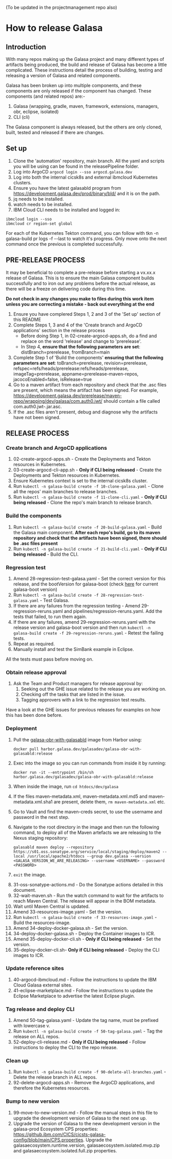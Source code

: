 (To be updated in the projectmanagement repo also)

# How to release Galasa


## Introduction
With many repos making up the Galasa project and many different types of artifacts being produced, the build and release of Galasa has become a little complicated. These instructions detail the process of building, testing and releasing a version of Galasa and related components.

Galasa has been broken up into multiple components, and these components are only released if the component has changed. These components (and related repos) are:-

1. Galasa (wrapping, gradle, maven, framework, extensions, managers, obr, eclipse, isolated)
2. CLI (cli)

The Galasa component is always released, but the others are only cloned, built, tested and released if there are changes.


## Set up

1. Clone the 'automation' repository, main branch. All the yaml and scripts you will be using can be found in the releasePipeline folder.
2. Log into ArgoCD `argocd login --sso argocd.galasa.dev`
3. Log into both the internal cicsk8s and external ibmcloud Kubernetes clusters.
4. Ensure you have the latest galasabld program from https://development.galasa.dev/prod/binary/bld/ and it is on the path.
5. jq needs to be installed.
6. watch needs to be installed.
7. IBM Cloud CLI needs to be installed and logged in:
```
ibmcloud login --sso
ibmcloud cr region-set global
```

For each of the Kubernetes Tekton command, you can follow with tkn -n galasa-build pr logs -f --last to watch it's progress. Only move onto the next command once the previous is completed successfully.


## PRE-RELEASE PROCESS
It may be beneficial to complete a pre-release before starting a vx.xx.x release of Galasa. This is to ensure the main Galasa component builds successfully and to iron out any problems before the actual release, as there will be a freeze on delivering code during this time. 

**Do not check in any changes you make to files during this work item unless you are correcting a mistake - back out everything at the end**

1. Ensure you have complered Steps 1, 2 and 3 of the 'Set up' section of this README
2. Complete Steps 1, 3 and 4 of the 'Create branch and ArgoCD applications' section in the release process
   - Before doing Step 1, in 02-create-argocd-apps.sh, do a find and replace on the word 'release' and change to 'prerelease'. 
   - In Step 4, **ensure that the following parameters are set**: distBranch=prerelease, fromBranch=main
3. Complete Step 1 of 'Build the components' **ensuring that the following parameters are set**: toBranch=prerelease, revision=prerelease, refspec=refs/heads/prerelease:refs/heads/prerelease, imageTag=prerelease, appname=prerelease-maven-repos, jacocoEnabled=false, isRelease=true
4. Go to a maven artifact from each repository and check that the .asc files are present, which means the artifact has been signed. For example, https://development.galasa.dev/prerelease/maven-repo/wrapping/dev/galasa/com.auth0.jwt/<VERSION> should contain a file called com.auth0.jwt-<VERSION>.jar.asc.
5. If the .asc files aren't present, debug and diagnose why the artifacts have not been signed.


## RELEASE PROCESS

### Create branch and ArgoCD applications

1. 02-create-argocd-apps.sh - Create the Deployments and Tekton resources in Kubernetes.
2. 03-create-argocd-cli-app.sh - **Only if CLI being released** - Create the Deployments and Tekton resources in Kubernetes.
3. Ensure Kubernetes context is set to the internal cicsk8s cluster.
4. Run `kubectl -n galasa-build create -f 10-clone-galasa.yaml` - Clone all the repos' main branches to release branches.
5. Run `kubectl -n galasa-build create -f 11-clone-cli.yaml` - **Only if CLI being released** - Clone the repo's main branch to release branch.

### Build the components

1. Run `kubectl -n galasa-build create -f 20-build-galasa.yaml` - Build the Galasa main component. **After each repo's build, go to its maven repository and check that the artifacts have been signed, there should be .asc files present**
2. Run `kubectl -n galasa-build create -f 21-build-cli.yaml` - **Only if CLI being released** - Build the CLI.

### Regression test

1. Amend 28-regression-test-galasa.yaml - Set the correct version for this release, and the bootVersion for galasa-boot (check [here](https://development.galasa.dev/main/maven-repo/obr/dev/galasa/galasa-boot/) for current galasa-boot version)
2. Run `kubectl -n galasa-build create -f 28-regression-test-galasa.yaml` - Test Galasa.
3. If there are any failures from the regression testing - Amend 29-regression-reruns.yaml and pipelines/regression-reruns.yaml. Add the tests that failed, to run them again.
4. If there are any failures, amend 29-regression-reruns.yaml with the release version and galasa-boot version and then run `kubectl -n galasa-build create -f 29-regression-reruns.yaml` - Retest the failing tests.
5. Repeat as required.
6. Manually install and test the SimBank example in Eclipse.

All the tests must pass before moving on.

### Obtain release approval

1. Ask the Team and Product managers for release approval by:
   1. Seeking out the GHE issue related to the release you are working on.
   2. Checking off the tasks that are listed in the issue.
   3. Tagging approvers with a link to the regression test results.

Have a look at the GHE issues for previous releases for examples on how this has been done before. 

### Deployment

<!-- Commenting out the steps below for now as they do not work. An item is open to fix this. Temporary steps to work around this below: -->
<!-- 1. Amend 30-deploy-maven-galasa.yaml and amend the version parameter to the release.
1. Run `kubectl -n galasa-build create -f 30-deploy-maven-galasa.yaml` - Deploy the maven artifacts to OSS Sonatype. -->
1. Pull the [galasa-obr-with-galasabld](https://harbor.galasa.dev/harbor/projects/3/repositories/galasa-obr-with-galasabld/artifacts-tab) image from Harbor using:

   ```
   docker pull harbor.galasa.dev/galasadev/galasa-obr-with-galasabld:release
   ```

2. Exec into the image so you can run commands from inside it by running:

   ```
   docker run -it --entrypoint /bin/sh harbor.galasa.dev/galasadev/galasa-obr-with-galasabld:release
   ```

3. When inside the image, run `cd htdocs/dev/galasa`
4. If the files maven-metadata.xml, maven-metadata.xml.md5 and maven-metadata.xml.sha1 are present, delete them, `rm maven-metadata.xml` etc.
5. Go to Vault and find the maven-creds secret, to use the username and password in the next step.
6. Navigate to the root directory in the image and then run the following command, to deploy all of the Maven artefacts we are releasing to the Nexus staging repository:

   ```
   galasabld maven deploy --repository https://s01.oss.sonatype.org/service/local/staging/deploy/maven2 --local /usr/local/apache2/htdocs --group dev.galasa --version <GALASA_VERSION_WE_ARE_RELEASING> --username <USERNAME> --password <PASSWORD>
   ```

7. `exit` the image.
<!-- End of temporary steps -->
8. 31-oss-sonatype-actions.md - Do the Sonatype actions detailed in this document.
9. 32-wait-maven.sh - Run the watch command to wait for the artifacts to reach Maven Central. The release will appear in the BOM metadata.
10. Wait until Maven Central is updated.
11. Amend 33-resources-image.yaml - Set the version.
12. Run `kubectl -n galasa-build create -f 33-resources-image.yaml` - Build the resources-image.
13. Amend 34-deploy-docker-galasa.sh - Set the version.
14. 34-deploy-docker-galasa.sh - Deploy the Container images to ICR.
15. Amend 35-deploy-docker-cli.sh - **Only if CLI being released** - Set the version.
16. 35-deploy-docker-cli.sh- **Only if CLI being released** - Deploy the CLI images to ICR.

### Update reference sites

1. 40-argocd-ibmcloud.md - Follow the instructions to update the IBM Cloud Galasa external sites.
2. 41-eclipse-marketplace.md - Follow the instructions to update the Eclipse Marketplace to advertise the latest Eclipse plugin.

### Tag release and deploy CLI

1. Amend 50-tag-galasa.yaml - Update the tag name, must be prefixed with lowercase v.
2. Run `kubectl -n galasa-build create -f 50-tag-galasa.yaml` - Tag the release on ALL repos.
3. 52-deploy-cli-release.md - **Only if CLI being released** - Follow instructions to deploy the CLI to the repo release.

### Clean up

1. Run `kubectl -n galasa-build create -f 90-delete-all-branches.yaml` - Delete the release branch in ALL repos.
3. 92-delete-argocd-apps.sh - Remove the ArgoCD applications, and therefore the Kubernetes resources.

### Bump to new version

1. 99-move-to-new-version.md - Follow the manual steps in this file to upgrade the development version of Galasa to the next one up.
2. Upgrade the version of Galasa to the new development version in the galasa-prod Ecosystem CPS properties: https://github.ibm.com/CICS/cicsts-galasa-config/blob/main/CPS.properties. Upgrade the galasaecosystem.runtime.version, galasaecosystem.isolated.mvp.zip and galasaecosystem.isolated.full.zip properties.